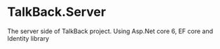 # TalkBack.Server
The server side of TalkBack project. Using Asp.Net core 6, EF core and Identity library
